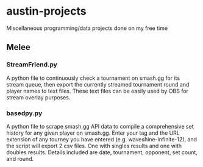 # austin-projects

Miscellaneous programming/data projects done on my free time

## Melee

### StreamFriend.py

A python file to continuously check a tournament on smash.gg for its stream queue, then export the currently streamed tournament round and player names to text files. These text files can be easily used by OBS for stream overlay purposes.

### basedpy.py

A python file to scrape smash.gg API data to compile a comprehensive set history for any given player on smash.gg. Enter your tag and the URL extension of any tourney you have entered (e.g. waveshine-infinite-12), and the script will export 2 csv files. One with singles results and one with doubles results. Details included are date, tournament, opponent, set count, and round.
